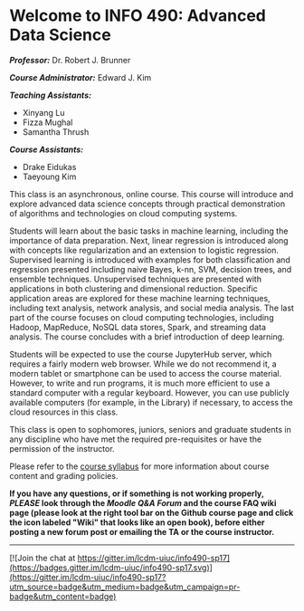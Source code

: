 # Welcome to INFO 490: Advanced Data Science #

***Professor:*** Dr. Robert J. Brunner

***Course Administrator:*** Edward J. Kim

***Teaching Assistants:***  
- Xinyang Lu
- Fizza Mughal
- Samantha Thrush

***Course Assistants:*** 
- Drake Eidukas
- Taeyoung Kim

This class is an asynchronous, online course. This course will introduce
and explore advanced data science concepts through practical
demonstration of algorithms and technologies on cloud computing systems.

Students will learn about the basic tasks in machine learning, including
the importance of data preparation. Next, linear regression is
introduced along with concepts like regularization and an extension to
logistic regression. Supervised learning is introduced with examples for
both classification and regression presented including naive Bayes,
k-nn, SVM, decision trees, and ensemble techniques. Unsupervised
techniques are presented with applications in both clustering and
dimensional reduction. Specific application areas are explored for
these machine learning techniques, including text analysis, network
analysis, and social media analysis. The last part of the course focuses
on cloud computing technologies, including Hadoop, MapReduce, NoSQL data
stores, Spark, and streaming data analysis. The course concludes with a
brief introduction of deep learning.

Students will be expected to use the course JupyterHub server, which
requires a fairly modern web browser. While we do not recommend it, a
modern tablet or smartphone can be used to access the course material.
However, to write and run programs, it is much more efficient to use a
standard computer with a regular keyboard. However, you can use
publicly available computers (for example, in the Library) if
necessary, to access the cloud resources in this class.

This class is open to sophomores, juniors, seniors and graduate students
in any discipline who have met the required pre-requisites or have the
permission of the instructor.

Please refer to the [course syllabus](orientation/syllabus.md) for more
information about course content and grading policies.

**If you have any questions, or if something is not working properly,
*PLEASE* look through the _Moodle Q&A Forum_ and the course FAQ wiki
page (please look at the right tool bar on the Github course page and
click the icon labeled "Wiki" that looks like an open book), before
either posting a new forum post or emailing the TA or the course
instructor.**

------

[![Join the chat at https://gitter.im/lcdm-uiuc/info490-sp17](https://badges.gitter.im/lcdm-uiuc/info490-sp17.svg)](https://gitter.im/lcdm-uiuc/info490-sp17?utm_source=badge&utm_medium=badge&utm_campaign=pr-badge&utm_content=badge)

